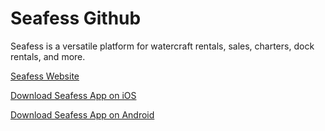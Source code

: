 # Seafess Github
Seafess is a versatile platform for watercraft rentals, sales, charters, dock rentals, and more.

[Seafess Website](welcome.seafess.com)

[Download Seafess App on iOS](https://apps.apple.com/us/app/seafess/id6645736362)

[Download Seafess App on Android](https://play.google.com/store/apps/dev?id=8314671590289719881&pli=1)

